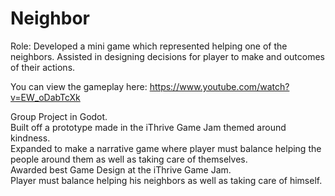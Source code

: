 # Neighbor

Role: Developed a mini game which represented helping one of the neighbors. 
Assisted in designing decisions for player to make and outcomes of their actions.

You can view the gameplay here:
https://www.youtube.com/watch?v=EW_oDabTcXk

Group Project in Godot. <br>
Built off a prototype made in the iThrive Game Jam themed around kindness. <br>
Expanded to make a narrative game where player must balance helping the people around them as well as taking care of themselves. <br>
Awarded best Game Design at the iThrive Game Jam.<br>
Player must balance helping his neighbors as well as taking care of himself.<br>
